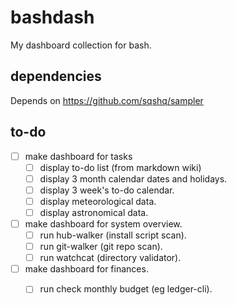 
# bashdash

My dashboard collection for bash.

## dependencies

Depends on https://github.com/sqshq/sampler

## to-do

 - [ ] make dashboard for tasks
   - [ ] display to-do list (from markdown wiki)
   - [ ] display 3 month calendar dates and holidays.
   - [ ] display 3 week's to-do calendar.
   - [ ] display meteorological data.
   - [ ] display astronomical data.

 - [ ] make dashboard for system overview.
   - [ ] run hub-walker (install script scan).
   - [ ] run git-walker (git repo scan).
   - [ ] run watchcat (directory validator).

 - [ ] make dashboard for finances.
   - [ ] run check monthly budget (eg ledger-cli).


